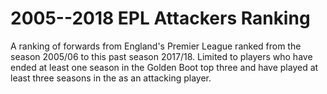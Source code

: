 # 2005--2018 EPL Attackers Ranking
A ranking of forwards from England's Premier League ranked from the season 2005/06 to this past season 2017/18. Limited to players who have ended at least one season in the Golden Boot top three and have played at least three seasons in the as an attacking player. 
